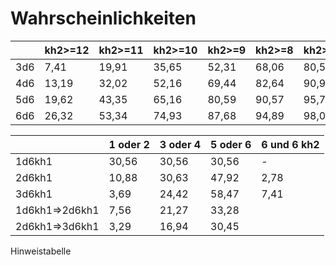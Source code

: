 # Wahrscheinlichkeiten

|      | kh2>=12 | kh2>=11 | kh2>=10 | kh2>=9 | kh2>=8 | kh2>=7 | kh2>=6 |
| ---- | ------- | ------- | ------- | ------ | ------ | ------ | ------ |
| 3d6  | 7,41    | 19,91   | 35,65   | 52,31  | 68,06  | 80,56  | 89,35  |
| 4d6  | 13,19   | 32,02   | 52,16   | 69,44  | 82,64  | 90,97  | 95,99  |
| 5d6  | 19,62   | 43,35   | 65,16   | 80,59  | 90,57  | 95,78  | 98,50  |
| 6d6  | 26,32   | 53,34   | 74,93   | 87,68  | 94,89  | 98,01  | 99,44  |

|                | 1 oder 2 | 3 oder 4 | 5 oder 6 | 6 und 6 kh2 |
| -------------- | -------- | -------- | -------- | ----------- |
| 1d6kh1         | 30,56    | 30,56    | 30,56    | -           |
| 2d6kh1         | 10,88    | 30,63    | 47,92    | 2,78        |
| 3d6kh1         | 3,69     | 24,42    | 58,47    | 7,41        |
| 1d6kh1=>2d6kh1 | 7,56     | 21,27    | 33,28    |             |
| 2d6kh1=>3d6kh1 | 3,29     | 16,94    | 30,45    |             |

Hinweistabelle

